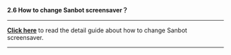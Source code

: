 **2.6 How to change Sanbot screensaver？**

---

[**Click here**](https://drive.google.com/open?id=0B9FWrzZqP8DhTm43aG4yUlBlQ2c) to read the detail guide about how to change Sanbot screensaver.









----

